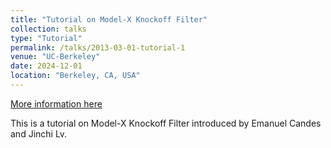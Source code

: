 ```yaml
---
title: "Tutorial on Model-X Knockoff Filter"
collection: talks
type: "Tutorial"
permalink: /talks/2013-03-01-tutorial-1
venue: "UC-Berkeley"
date: 2024-12-01
location: "Berkeley, CA, USA"
---
```


[More information here](http://exampleurl.com)

This is a tutorial on Model-X Knockoff Filter introduced by Emanuel Candes and Jinchi Lv.
